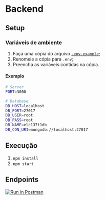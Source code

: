 # Backend

## Setup

### Variáveis de ambiente

1. Faça uma cópia do arquivo [`.env.example`][exemplo-env];
2. Renomeie a cópia para `.env`;
3. Preencha as variáveis contidas na cópia.

#### Exemplo

```bash
# Server
PORT=3000

# Database
DB_HOST=localhost
DB_PORT=27017
DB_USER=root
DB_PASS=root
DB_NAME=elc137t1db
DB_CON_URI=mongodb://localhost:27017
```

## Execução

1. `npm install`
2. `npm start`

## Endpoints

[![Run in Postman](https://run.pstmn.io/button.svg)][postman-link]

<!-- Links -->

[exemplo-env]: <./.env.example> ".env.example"
[postman-link]: <https://app.getpostman.com/run-collection/29631289-5d9e5b02-6926-41c7-9f13-fedc1916c858?action=collection%2Ffork&source=rip_markdown&collection-url=entityId%3D29631289-5d9e5b02-6926-41c7-9f13-fedc1916c858%26entityType%3Dcollection%26workspaceId%3D7319038d-11b5-47bb-a639-9ff301f7d548#?env%5BDevelopment%5D=W3sia2V5IjoiYmFzZVVSTCIsInZhbHVlIjoiaHR0cDovL2xvY2FsaG9zdDozMDAwL2FwaSIsImVuYWJsZWQiOnRydWUsInR5cGUiOiJkZWZhdWx0Iiwic2Vzc2lvblZhbHVlIjoiaHR0cDovL2xvY2FsaG9zdDozMDAwL2FwaSIsInNlc3Npb25JbmRleCI6MH1d> "Run in Postman"
